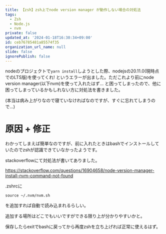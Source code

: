 ```yaml
---
title: 【zsh】zsh上でnode version manager が動作しない場合の対処法
tags:
  - Zsh
  - Node.js
  - nvm
private: false
updated_at: '2024-01-18T16:30:34+09:00'
id: ceb76785481a85574f35
organization_url_name: null
slide: false
ignorePublish: false
---
```

nodeのプロジェクトで`yarn install`しようとした際、nodejsの20.11.0(現時点でのLTS版)を使ってくれ! というエラーが出ました。ただこれより前にnode version manager(以下nvm)を使って入れたはず... と困ってしまったので、他に困ってしまっているかもしれない方に対処法を書きました。

(本当は病み上がりなので寝ていなければなのですが、すぐに忘れてしまうので...)

# 原因 + 修正

わかってしまえば簡単なのですが、前に入れたときはbashでインストールしていたのでzshが認識できていなかったようです。

stackoverflowにて対処法が書いてありました。

https://stackoverflow.com/questions/16904658/node-version-manager-install-nvm-command-not-found

.zshrcに

```.zshrc
source ~/.nvm/nvm.sh
```

を追加すれば自動で読み込まれるらしい。

追加する場所はどこでもいいですができる限り上が分かりやすいかと。

保存したらexitでbashに戻ってから再度zshを立ち上げれば正常に使えるはず。
